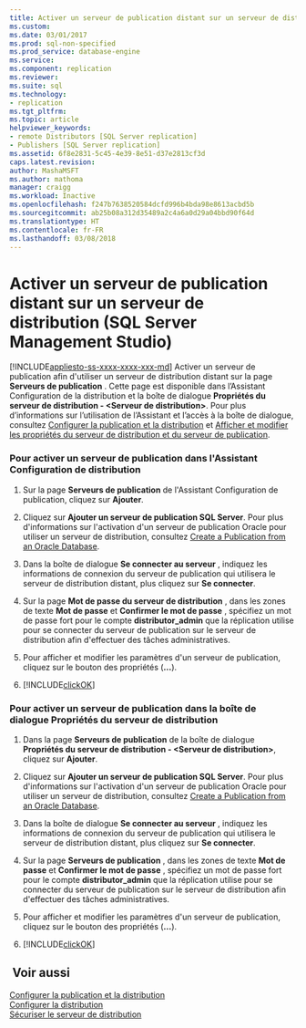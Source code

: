 ```yaml
---
title: Activer un serveur de publication distant sur un serveur de distribution (SQL Server Management Studio) | Microsoft Docs
ms.custom: 
ms.date: 03/01/2017
ms.prod: sql-non-specified
ms.prod_service: database-engine
ms.service: 
ms.component: replication
ms.reviewer: 
ms.suite: sql
ms.technology:
- replication
ms.tgt_pltfrm: 
ms.topic: article
helpviewer_keywords:
- remote Distributors [SQL Server replication]
- Publishers [SQL Server replication]
ms.assetid: 6f8e2831-5c45-4e39-8e51-d37e2813cf3d
caps.latest.revision: 
author: MashaMSFT
ms.author: mathoma
manager: craigg
ms.workload: Inactive
ms.openlocfilehash: f247b7638520584dcfd996b4bda98e8613acbd5b
ms.sourcegitcommit: ab25b08a312d35489a2c4a6a0d29a04bbd90f64d
ms.translationtype: HT
ms.contentlocale: fr-FR
ms.lasthandoff: 03/08/2018
---
```

# <a name="enable-a-remote-publisher-at-a-distributor-sql-server-management-studio"></a>Activer un serveur de publication distant sur un serveur de distribution (SQL Server Management Studio)
[!INCLUDE[appliesto-ss-xxxx-xxxx-xxx-md](../../includes/appliesto-ss-xxxx-xxxx-xxx-md.md)]
  Activer un serveur de publication afin d'utiliser un serveur de distribution distant sur la page **Serveurs de publication** . Cette page est disponible dans l’Assistant Configuration de la distribution et la boîte de dialogue **Propriétés du serveur de distribution - \<Serveur de distribution>**. Pour plus d’informations sur l’utilisation de l’Assistant et l’accès à la boîte de dialogue, consultez [Configurer la publication et la distribution](../../relational-databases/replication/configure-publishing-and-distribution.md) et [Afficher et modifier les propriétés du serveur de distribution et du serveur de publication](../../relational-databases/replication/view-and-modify-distributor-and-publisher-properties.md).  
  
### <a name="to-enable-a-publisher-in-the-configure-distribution-wizard"></a>Pour activer un serveur de publication dans l'Assistant Configuration de distribution  
  
1.  Sur la page **Serveurs de publication** de l'Assistant Configuration de publication, cliquez sur **Ajouter**.  
  
2.  Cliquez sur **Ajouter un serveur de publication SQL Server**. Pour plus d'informations sur l'activation d'un serveur de publication Oracle pour utiliser un serveur de distribution, consultez [Create a Publication from an Oracle Database](../../relational-databases/replication/publish/create-a-publication-from-an-oracle-database.md).  
  
3.  Dans la boîte de dialogue **Se connecter au serveur** , indiquez les informations de connexion du serveur de publication qui utilisera le serveur de distribution distant, plus cliquez sur **Se connecter**.  
  
4.  Sur la page **Mot de passe du serveur de distribution** , dans les zones de texte **Mot de passe** et **Confirmer le mot de passe** , spécifiez un mot de passe fort pour le compte **distributor_admin** que la réplication utilise pour se connecter du serveur de publication sur le serveur de distribution afin d'effectuer des tâches administratives.  
  
5.  Pour afficher et modifier les paramètres d'un serveur de publication, cliquez sur le bouton des propriétés (**...**).  
  
6.  [!INCLUDE[clickOK](../../includes/clickok-md.md)]  
  
### <a name="to-enable-a-publisher-in-the-distributor-properties-dialog-box"></a>Pour activer un serveur de publication dans la boîte de dialogue Propriétés du serveur de distribution  
  
1.  Dans la page **Serveurs de publication** de la boîte de dialogue **Propriétés du serveur de distribution - \<Serveur de distribution>**, cliquez sur **Ajouter**.  
  
2.  Cliquez sur **Ajouter un serveur de publication SQL Server**. Pour plus d'informations sur l'activation d'un serveur de publication Oracle pour utiliser un serveur de distribution, consultez [Create a Publication from an Oracle Database](../../relational-databases/replication/publish/create-a-publication-from-an-oracle-database.md).  
  
3.  Dans la boîte de dialogue **Se connecter au serveur** , indiquez les informations de connexion du serveur de publication qui utilisera le serveur de distribution distant, plus cliquez sur **Se connecter**.  
  
4.  Sur la page **Serveurs de publication** , dans les zones de texte **Mot de passe** et **Confirmer le mot de passe** , spécifiez un mot de passe fort pour le compte **distributor_admin** que la réplication utilise pour se connecter du serveur de publication sur le serveur de distribution afin d'effectuer des tâches administratives.  
  
5.  Pour afficher et modifier les paramètres d'un serveur de publication, cliquez sur le bouton des propriétés (**...**).  
  
6.  [!INCLUDE[clickOK](../../includes/clickok-md.md)]  
  
## <a name="see-also"></a> Voir aussi  
 [Configurer la publication et la distribution](../../relational-databases/replication/configure-publishing-and-distribution.md)   
 [Configurer la distribution](../../relational-databases/replication/configure-distribution.md)   
 [Sécuriser le serveur de distribution](../../relational-databases/replication/security/secure-the-distributor.md)  
  
  
